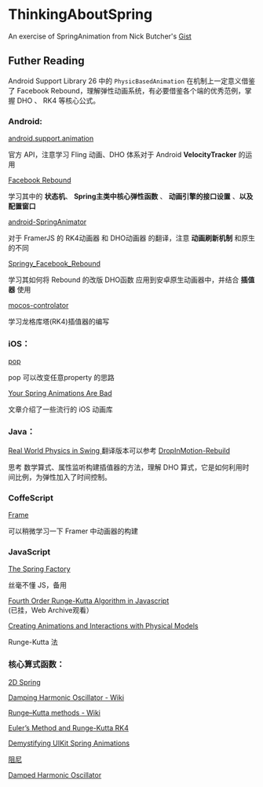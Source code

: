 # ThinkingAboutSpring
An exercise of SpringAnimation from Nick Butcher's [Gist](https://gist.github.com/nickbutcher/7fdce476aaa589680cdd626d78e3149d)

## Futher Reading

Android Support Library 26 中的 `PhysicBasedAnimation` 在机制上一定意义借鉴了 Facebook Rebound，理解弹性动画系统，有必要借鉴各个端的优秀范例，掌握 DHO 、 RK4 等核心公式。

### Android:

[android.support.animation](https://developer.android.com/reference/android/support/animation/package-summary.html)

官方 API，注意学习 Fling 动画、DHO 体系对于 Android **VelocityTracker** 的运用

[Facebook Rebound](http://facebook.github.io/rebound/)

学习其中的 **状态机**、 **Spring主类中核心弹性函数** 、 **动画引擎的接口设置** 、**以及配置窗口**

[android-SpringAnimator](https://github.com/unixzii/android-SpringAnimator)

对于 FramerJS 的 RK4动画器 和 DHO动画器 的翻译，注意 **动画刷新机制** 和原生的不同

[Springy_Facebook_Rebound](https://github.com/SalmanZach/Springy_Facebook_Rebound)

学习其如何将 Rebound 的改版 DHO函数 应用到安卓原生动画器中，并结合 **插值器** 使用

[mocos-controlator](https://github.com/marcioapaiva/mocos-controlator)

学习龙格库塔(RK4)插值器的编写

### iOS：

[pop](https://github.com/facebook/pop)

pop 可以改变任意property 的思路

[Your Spring Animations Are Bad](https://medium.com/@flyosity/your-spring-animations-are-bad-and-it-s-probably-apple-s-fault-784932e51733)

文章介绍了一些流行的 iOS 动画库

### Java：

[Real World Physics in Swing ](http://jroller.com/gfx/entry/real_world_physics_in_swing) 翻译版本可以参考 [DropInMotion-Rebuild](https://github.com/MartinRGB/DropInMotion-Rebuild)

思考 数学算式、属性监听构建插值器的方法，理解 DHO 算式，它是如何利用时间比例，为弹性加入了时间控制。

### CoffeScript

[Frame](https://github.com/koenbok/Framer/tree/master/framer/Animators)

可以稍微学习一下 Framer 中动画器的构建

### JavaScript

[The Spring Factory](https://medium.com/analytic-animations/the-spring-factory-4c3d988e7129)

丝毫不懂 JS，备用

[Fourth Order Runge-Kutta Algorithm in Javascript](http://mtdevans.com/2013/05/fourth-order-runge-kutta-algorithm-in-javascript-with-demo/)  (已挂，Web Archive观看）

[Creating Animations and Interactions with Physical Models](http://iamralpht.github.io/physics/)

Runge-Kutta 法

### 核心算式函数：

[2D Spring](https://www.myphysicslab.com/springs/2d-spring-en.html)

[Damping Harmonic Oscillator - Wiki](https://en.wikipedia.org/wiki/Harmonic_oscillator)

[Runge–Kutta methods - Wiki](https://en.wikipedia.org/wiki/Runge%E2%80%93Kutta_methods)

[Euler’s Method and Runge-Kutta RK4](http://www.intmath.com/blog/mathematics/eulers-method-runge-kutta-rk4-10117)

[Demystifying UIKit Spring Animations](https://medium.com/ios-os-x-development/demystifying-uikit-spring-animations-2bb868446773)

[阻尼](https://zh.wikipedia.org/wiki/%E9%98%BB%E5%B0%B)

[Damped Harmonic Oscillator](https://www.entropy.energy/scholar/node/damped-harmonic-oscillator)
